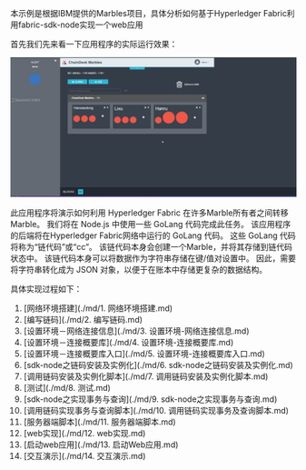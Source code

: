 本示例是根据IBM提供的Marbles项目，具体分析如何基于Hyperledger Fabric利用fabric-sdk-node实现一个web应用

首先我们先来看一下应用程序的实际运行效果：

![example](./md/img/example.gif)

此应用程序将演示如何利用 Hyperledger Fabric 在许多Marble所有者之间转移Marble。 我们将在 Node.js 中使用一些 GoLang 代码完成此任务。 该应用程序的后端将在Hyperledger Fabric网络中运行的 GoLang 代码。 这些 GoLang 代码将称为“链代码”或“cc”。 该链代码本身会创建一个Marble，并将其存储到链代码状态中。 该链代码本身可以将数据作为字符串存储在键/值对设置中。 因此，需要将字符串转化成为 JSON 对象，以便于在账本中存储更复杂的数据结构。

具体实现过程如下：

1. [网络环境搭建](./md/1. 网络环境搭建.md)
2. [编写链码](./md/2. 编写链码.md)
3. [设置环境－网络连接信息](./md/3. 设置环境-网络连接信息.md)
4. [设置环境－连接概要库](./md/4. 设置环境-连接概要库.md)
5. [设置环境－连接概要库入口](./md/5. 设置环境-连接概要库入口.md)
6. [sdk-node之链码安装及实例化](./md/6. sdk-node之链码安装及实例化.md)
7. [调用链码安装及实例化脚本](./md/7. 调用链码安装及实例化脚本.md)
8. [测试](./md/8. 测试.md)
9. [sdk-node之实现事务与查询](./md/9. sdk-node之实现事务与查询.md)
10. [调用链码实现事务与查询脚本](./md/10. 调用链码实现事务及查询脚本.md)
11. [服务器端脚本](./md/11. 服务器端脚本.md)
12. [web实现](./md/12. web实现.md)
13. [启动web应用](./md/13. 启动Web应用.md)
14. [交互演示](./md/14. 交互演示.md)

